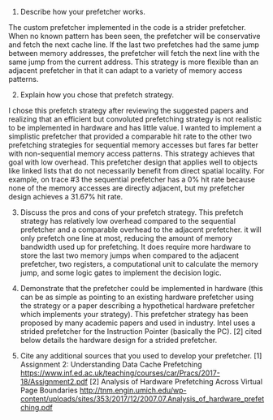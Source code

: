 1. Describe how your prefetcher works.

The custom prefetcher implemented in the code is a strider prefetcher. When no known pattern has been seen, the prefetcher will be conservative and fetch the next cache line. If the last two prefetches had the same jump between memory addresses, the prefetcher will fetch the next line with the same jump from the current address. This strategy is more flexible than an adjacent prefetcher in that it can adapt to a variety of memory access patterns.

2. Explain how you chose that prefetch strategy.

I chose this prefetch strategy after reviewing the suggested papers and realizing that an efficient but convoluted prefetching strategy is not realistic to be implemented in hardware and has little value. I wanted to implement a simplistic prefetcher that provided a comparable hit rate to the other two prefetching strategies for sequential memory accesses but fares far better with non-sequential memory access patterns. This strategy achieves that goal with low overhead. This prefetcher design that applies well to objects like linked lists that do not necessarily benefit from direct spatial locality. For example, on trace #3 the sequential prefetcher has a 0% hit rate because none of the memory accesses are directly adjacent, but my prefetcher design achieves a 31.67% hit rate. 

3. Discuss the pros and cons of your prefetch strategy.
This prefetch strategy has relatively low overhead compared to the sequential prefetcher and a comparable overhead to the adjacent prefetcher. it will only prefetch one line at most, reducing the amount of memory bandwidth used up for prefetching.  It does require more hardware to store the last two memory jumps when compared to the adjacent prefetcher, two registers, a computational unit to calculate the memory jump, and some logic gates to implement the decision logic. 

4. Demonstrate that the prefetcher could be implemented in hardware (this can be
   as simple as pointing to an existing hardware prefetcher using the strategy
   or a paper describing a hypothetical hardware prefetcher which implements
   your strategy).
   This prefetcher strategy has been proposed by many academic papers and used in industry. Intel uses a strided prefetcher for the Instruction Pointer (basically the PC). [2] cited below details the hardware design for a strided prefetcher. 


5. Cite any additional sources that you used to develop your prefetcher.
[1] Assignment 2: Understanding Data Cache Prefetching
https://www.inf.ed.ac.uk/teaching/courses/car/Pracs/2017-18/Assignment2.pdf
[2] Analysis of Hardware Prefetching Across Virtual Page Boundaries
http://tnm.engin.umich.edu/wp-content/uploads/sites/353/2017/12/2007.07.Analysis_of_hardware_prefetching.pdf